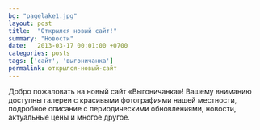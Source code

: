 ```yaml
---
bg: "pagelake1.jpg"
layout: post
title:  "Открылся новый сайт!"
summary: "Новости" 
date:   2013-03-17 00:01:00 +0700
categories: posts
tags: ['сайт', 'выгоничанка']
permalink: открылся-новый-сайт
---
```


Добро пожаловать на новый сайт «Выгоничанка»! Вашему вниманию доступны галереи с красивыми фотографиями нашей местности, подробное описание с периодическими обновлениями, новости, актуальные цены и многое другое.
